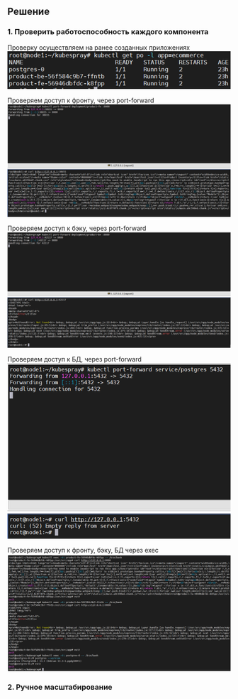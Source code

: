 ## Решение
### 1. Проверить работоспособность каждого компонента
Проверку осуществляем на ранее созданных приложениях
![get po.png](https://github.com/loshkarevev/Homeworks/blob/main/13.3%20%D1%80%D0%B0%D0%B1%D0%BE%D1%82%D0%B0%20%D1%81%20kubectl/get%20po.png)

Проверяем доступ к фронту, через port-forward
![product-fe.png](https://github.com/loshkarevev/Homeworks/blob/main/13.3%20%D1%80%D0%B0%D0%B1%D0%BE%D1%82%D0%B0%20%D1%81%20kubectl/product-fe.png)

Проверяем доступ к бэку, через port-forward
![product-be.png](https://github.com/loshkarevev/Homeworks/blob/main/13.3%20%D1%80%D0%B0%D0%B1%D0%BE%D1%82%D0%B0%20%D1%81%20kubectl/product-be.png)

Проверяем доступ к БД, через port-forward
![DB.png](https://github.com/loshkarevev/Homeworks/blob/main/13.3%20%D1%80%D0%B0%D0%B1%D0%BE%D1%82%D0%B0%20%D1%81%20kubectl/DB.png)

Проверяем доступ к фронту, бэку, БД через exec
![exec.png](https://github.com/loshkarevev/Homeworks/blob/main/13.3%20%D1%80%D0%B0%D0%B1%D0%BE%D1%82%D0%B0%20%D1%81%20kubectl/exec.png)
### 2. Ручное масштабирование
